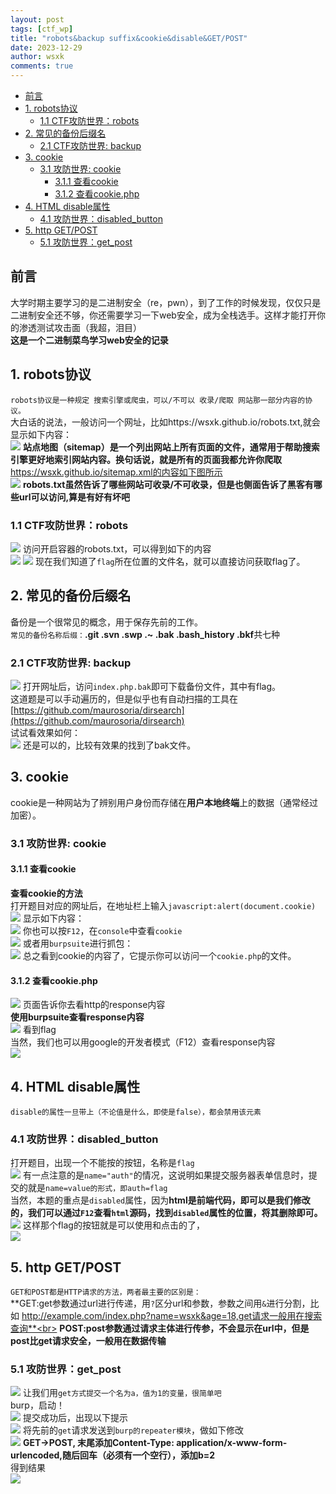 ```yaml
---
layout: post
tags: [ctf_wp]
title: "robots&backup suffix&cookie&disable&GET/POST"
date: 2023-12-29
author: wsxk
comments: true
---
```


- [前言](#前言)
- [1. robots协议](#1-robots协议)
  - [1.1 CTF攻防世界：robots](#11-ctf攻防世界robots)
- [2. 常见的备份后缀名](#2-常见的备份后缀名)
  - [2.1 CTF攻防世界: backup](#21-ctf攻防世界-backup)
- [3. cookie](#3-cookie)
  - [3.1 攻防世界: cookie](#31-攻防世界-cookie)
    - [3.1.1 查看cookie](#311-查看cookie)
    - [3.1.2 查看cookie.php](#312-查看cookiephp)
- [4. HTML disable属性](#4-html-disable属性)
  - [4.1 攻防世界：disabled\_button](#41-攻防世界disabled_button)
- [5. http GET/POST](#5-http-getpost)
  - [5.1 攻防世界：get\_post](#51-攻防世界get_post)



## 前言<br>
大学时期主要学习的是二进制安全（re，pwn），到了工作的时候发现，仅仅只是二进制安全还不够，你还需要学习一下web安全，成为全栈选手。这样才能打开你的渗透测试攻击面（我超，泪目）<br>
**这是一个二进制菜鸟学习web安全的记录**<br>

## 1. robots协议<br>
`robots协议是一种规定 搜索引擎或爬虫，可以/不可以 收录/爬取 网站那一部分内容的协议。`<br>
大白话的说法，一般访问一个网址，比如https://wsxk.github.io/robots.txt,就会显示如下内容：<br>
![](https://raw.githubusercontent.com/wsxk/wsxk_pictures/main/2023-12-30/20231230112341.png)
**站点地图（sitemap）是一个列出网站上所有页面的文件，通常用于帮助搜索引擎更好地索引网站内容。换句话说，就是所有的页面我都允许你爬取**<br>
https://wsxk.github.io/sitemap.xml的内容如下图所示<br>
![](https://raw.githubusercontent.com/wsxk/wsxk_pictures/main/2023-12-30/20231230112459.png)
**robots.txt虽然告诉了哪些网站可收录/不可收录，但是也侧面告诉了黑客有哪些url可以访问,算是有好有坏吧**<br>

### 1.1 CTF攻防世界：robots<br>
![](https://raw.githubusercontent.com/wsxk/wsxk_pictures/main/2023-12-30/20231230112747.png)
访问开启容器的robots.txt，可以得到如下的内容<br>
![](https://raw.githubusercontent.com/wsxk/wsxk_pictures/main/2023-12-30/20231230112919.png)
![](https://raw.githubusercontent.com/wsxk/wsxk_pictures/main/2023-12-30/20231230112958.png)
现在我们知道了`flag`所在位置的文件名，就可以直接访问获取flag了。<br>

## 2. 常见的备份后缀名<br>
备份是一个很常见的概念，用于保存先前的工作。<br>
`常见的备份名称后缀：`**.git .svn .swp .~ .bak .bash_history .bkf**共七种<br>
### 2.1 CTF攻防世界: backup<br>
![](https://raw.githubusercontent.com/wsxk/wsxk_pictures/main/2023-12-30/20231230130636.png)
打开网址后，访问`index.php.bak`即可下载备份文件，其中有flag。<br>
这道题是可以手动遍历的，但是似乎也有自动扫描的工具在[https://github.com/maurosoria/dirsearch](https://github.com/maurosoria/dirsearch)<br>
试试看效果如何：<br>
![](https://raw.githubusercontent.com/wsxk/wsxk_pictures/main/2023-12-30/20231230134552.png)
还是可以的，比较有效果的找到了bak文件。<br>

## 3. cookie<br>
cookie是一种网站为了辨别用户身份而存储在**用户本地终端**上的数据（通常经过加密）。<br>
### 3.1 攻防世界: cookie<br>
#### 3.1.1 查看cookie<br>
**查看cookie的方法**<br>
打开题目对应的网址后，在地址栏上输入`javascript:alert(document.cookie)`<br>
![](https://raw.githubusercontent.com/wsxk/wsxk_pictures/main/2023-12-30/20231231112812.png)
显示如下内容：<br>
![](https://raw.githubusercontent.com/wsxk/wsxk_pictures/main/2023-12-30/20231231112832.png)
你也可以按`F12`，在`console`中查看`cookie`<br>
![](https://raw.githubusercontent.com/wsxk/wsxk_pictures/main/2023-12-30/20231231112922.png)
或者用`burpsuite`进行抓包：<br>
![](https://raw.githubusercontent.com/wsxk/wsxk_pictures/main/2023-12-30/20231231113000.png)
总之看到cookie的内容了，它提示你可以访问一个`cookie.php`的文件。<br>
#### 3.1.2 查看cookie.php<br>
![](https://raw.githubusercontent.com/wsxk/wsxk_pictures/main/2023-12-30/20231231113132.png)
页面告诉你去看http的response内容<br>
**使用burpsuite查看response内容**<br>
![](https://raw.githubusercontent.com/wsxk/wsxk_pictures/main/2023-12-30/20231231113422.png)
看到flag<br>
当然，我们也可以用google的开发者模式（F12）查看response内容<br>
![](https://raw.githubusercontent.com/wsxk/wsxk_pictures/main/2023-12-30/20231231113725.png)

## 4. HTML disable属性<br>
`disable的属性一旦带上（不论值是什么，即使是false），都会禁用该元素`<br>
### 4.1 攻防世界：disabled_button<br>
打开题目，出现一个不能按的按钮，名称是`flag`<br>
![](https://raw.githubusercontent.com/wsxk/wsxk_pictures/main/2023-12-30/20240101134012.png)
有一点注意的是`name="auth"`的情况，这说明如果提交服务器表单信息时，提交的就是`name=value的形式，即auth=flag`<br>
当然，本题的重点是`disabled`属性，因为**html是前端代码，即可以是我们修改的，我们可以通过`F12`查看`html`源码，找到`disabled`属性的位置，将其删除即可。**<br>
![](https://raw.githubusercontent.com/wsxk/wsxk_pictures/main/2023-12-30/20240101134304.png)
这样那个flag的按钮就是可以使用和点击的了，<br>
![](https://raw.githubusercontent.com/wsxk/wsxk_pictures/main/2023-12-30/20240101134331.png)

## 5. http GET/POST<br>
`GET和POST都是HTTP请求的方法，两者最主要的区别是：`<br>
**GET:get参数通过url进行传递，用`?`区分url和参数，参数之间用`&`进行分割，比如 http://example.com/index.php?name=wsxk&age=18,get请求一般用在搜索查询**<br>
**POST:post参数通过请求主体进行传参，不会显示在url中，但是post比get请求安全，一般用在数据传输**<br>
### 5.1 攻防世界：get_post<br>
![](https://raw.githubusercontent.com/wsxk/wsxk_pictures/main/2023-12-30/20240102213428.png)
让我们用`get方式提交一个名为a，值为1的变量，很简单吧`<br>
burp，启动！<br>
![](https://raw.githubusercontent.com/wsxk/wsxk_pictures/main/2023-12-30/20240102213544.png)
提交成功后，出现以下提示<br>
![](https://raw.githubusercontent.com/wsxk/wsxk_pictures/main/2023-12-30/20240102213704.png)
将先前的`get`请求发送到`burp的repeater模块`，做如下修改<br>
![](https://raw.githubusercontent.com/wsxk/wsxk_pictures/main/2023-12-30/%E5%B1%8F%E5%B9%95%E6%88%AA%E5%9B%BE%202024-01-02%20214005.png)
**GET->POST, 末尾添加Content-Type: application/x-www-form-urlencoded,随后回车（必须有一个空行），添加b=2**<br>
得到结果<br>
![](https://raw.githubusercontent.com/wsxk/wsxk_pictures/main/2023-12-30/20240102214229.png)
<br>